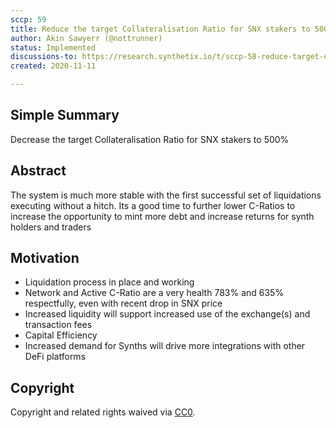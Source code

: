 ```yaml
---
sccp: 59
title: Reduce the target Collateralisation Ratio for SNX stakers to 500%
author: Akin Sawyerr (@nottrunner)
status: Implemented
discussions-to: https://research.synthetix.io/t/sccp-58-reduce-target-collateralisation-ratio-to-500/225
created: 2020-11-11

---
```


## Simple Summary

Decrease the target Collateralisation Ratio for SNX stakers to 500%

## Abstract

<!--A short (~200 word) description of the variable change proposed.-->

The system is much more stable with the first successful set of liquidations executing without a hitch. Its a good time to further lower C-Ratios to increase the opportunity to mint more debt and increase returns for synth holders and traders

## Motivation

- Liquidation process in place and working
- Network and Active C-Ratio are a very health 783% and 635% respectfully, even with recent drop in SNX price
- Increased liquidity will support increased use of the exchange(s) and transaction fees
- Capital Efficiency
- Increased demand for Synths will drive more integrations with other DeFi platforms

## Copyright

Copyright and related rights waived via [CC0](https://creativecommons.org/publicdomain/zero/1.0/).
